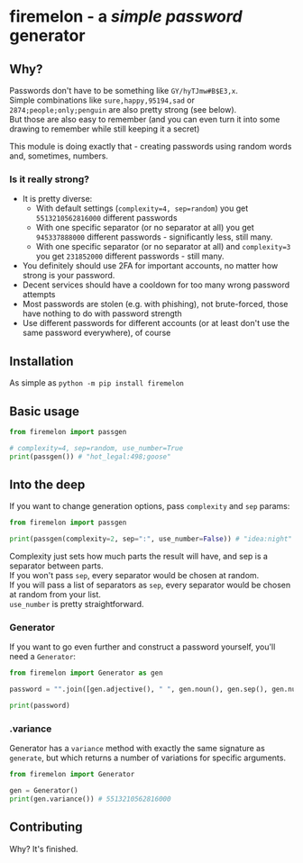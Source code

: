 # firemelon - a *simple password* generator

## Why?

Passwords don't have to be something like `GY/hyTJmw#B$E3,x`.    
Simple combinations like `sure,happy,95194,sad` or `2874;people;only;penguin` are also pretty strong (see below).    
But those are also easy to remember (and you can even turn it into some drawing to remember while still keeping it a secret)    

This module is doing exactly that - creating passwords using random words and, sometimes, numbers.    

### Is it really strong?

- It is pretty diverse:
    - With default settings (`complexity=4, sep=random`) you get `5513210562816000` different passwords
    - With one specific separator (or no separator at all) you get `945337888000` different passwords - significantly less, still many.
    - With one specific separator (or no separator at all) and `complexity=3` you get `231852000` different passwords - still many.
- You definitely should use 2FA for important accounts, no matter how strong is your password.
- Decent services should have a cooldown for too many wrong password attempts
- Most passwords are stolen (e.g. with phishing), not brute-forced, those have nothing to do with password strength
- Use different passwords for different accounts (or at least don't use the same password everywhere), of course

## Installation

As simple as `python -m pip install firemelon`    

## Basic usage

```python
from firemelon import passgen

# complexity=4, sep=random, use_number=True
print(passgen()) # "hot_legal:498;goose"
```

## Into the deep

If you want to change generation options, pass `complexity` and `sep` params:

```python
from firemelon import passgen

print(passgen(complexity=2, sep=":", use_number=False)) # "idea:night"
```

Complexity just sets how much parts the result will have, and sep is a separator between parts.    
If you won't pass `sep`, every separator would be chosen at random.    
If you will pass a list of separators as `sep`, every separator would be chosen at random from your list.    
`use_number` is pretty straightforward.

### Generator

If you want to go even further and construct a password yourself, you'll need a `Generator`:    

```python
from firemelon import Generator as gen

password = "".join([gen.adjective(), " ", gen.noun(), gen.sep(), gen.number(3)]) # "pure fish,268"

print(password)
```

### .variance

Generator has a `variance` method with exactly the same signature as `generate`, but which returns a number of variations for specific arguments.

```python
from firemelon import Generator

gen = Generator()
print(gen.variance()) # 5513210562816000

```


## Contributing

Why? It's finished. 